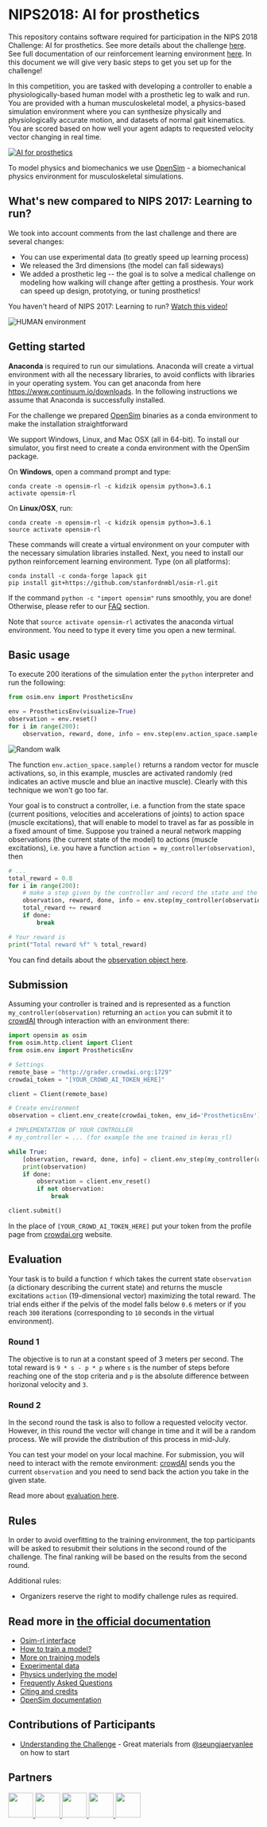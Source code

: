 # NIPS2018: AI for prosthetics

This repository contains software required for participation in the NIPS 2018 Challenge: AI for prosthetics. See more details about the challenge [here](https://www.crowdai.org/challenges/nips-2018-ai-for-prosthetics-challenge). See full documentation of our reinforcement learning environment [here](https://osim-rl.stanford.edu). In this document we will give very basic steps to get you set up for the challenge!

In this competition, you are tasked with developing a controller to enable a physiologically-based human model with a prosthetic leg to walk and run. You are provided with a human musculoskeletal model, a physics-based simulation environment where you can synthesize physically and physiologically accurate motion, and datasets of normal gait kinematics. You are scored based on how well your agent adapts to requested velocity vector changing in real time.

[![AI for prosthetics](https://s3-eu-west-1.amazonaws.com/kidzinski/nips-challenge/images/ai-prosthetics.jpg)](https://github.com/stanfordnmbl/osim-rl)

To model physics and biomechanics we use [OpenSim](https://github.com/opensim-org/opensim-core) - a biomechanical physics environment for musculoskeletal simulations.

## What's new compared to NIPS 2017: Learning to run?

We took into account comments from the last challenge and there are several changes:

* You can use experimental data (to greatly speed up learning process)
* We released the 3rd dimensions (the model can fall sideways)
* We added a prosthetic leg -- the goal is to solve a medical challenge on modeling how walking will change after getting a prosthesis. Your work can speed up design, prototying, or tuning prosthetics!

You haven't heard of NIPS 2017: Learning to run? [Watch this video!](https://www.youtube.com/watch?v=rhNxt0VccsE)

![HUMAN environment](https://s3.amazonaws.com/osim-rl/videos/running.gif)

## Getting started

**Anaconda** is required to run our simulations. Anaconda will create a virtual environment with all the necessary libraries, to avoid conflicts with libraries in your operating system. You can get anaconda from here https://www.continuum.io/downloads. In the following instructions we assume that Anaconda is successfully installed.

For the challenge we prepared [OpenSim](http://opensim.stanford.edu/) binaries as a conda environment to make the installation straightforward

We support Windows, Linux, and Mac OSX (all in 64-bit). To install our simulator, you first need to create a conda environment with the OpenSim package.

On **Windows**, open a command prompt and type:

    conda create -n opensim-rl -c kidzik opensim python=3.6.1
    activate opensim-rl

On **Linux/OSX**, run:

    conda create -n opensim-rl -c kidzik opensim python=3.6.1
    source activate opensim-rl

These commands will create a virtual environment on your computer with the necessary simulation libraries installed. Next, you need to install our python reinforcement learning environment. Type (on all platforms):

    conda install -c conda-forge lapack git
    pip install git+https://github.com/stanfordnmbl/osim-rl.git

If the command `python -c "import opensim"` runs smoothly, you are done! Otherwise, please refer to our [FAQ](http://osim-rl.stanford.edu/docs/faq/) section.

Note that `source activate opensim-rl` activates the anaconda virtual environment. You need to type it every time you open a new terminal.

## Basic usage

To execute 200 iterations of the simulation enter the `python` interpreter and run the following:
```python
from osim.env import ProstheticsEnv

env = ProstheticsEnv(visualize=True)
observation = env.reset()
for i in range(200):
    observation, reward, done, info = env.step(env.action_space.sample())
```
![Random walk](https://raw.githubusercontent.com/stanfordnmbl/osim-rl/1679344e509e29bdcc2ee368ddf83e868d93bf61/demo/random.gif)

The function `env.action_space.sample()` returns a random vector for muscle activations, so, in this example, muscles are activated randomly (red indicates an active muscle and blue an inactive muscle).  Clearly with this technique we won't go too far.

Your goal is to construct a controller, i.e. a function from the state space (current positions, velocities and accelerations of joints) to action space (muscle excitations), that will enable to model to travel as far as possible in a fixed amount of time. Suppose you trained a neural network mapping observations (the current state of the model) to actions (muscle excitations), i.e. you have a function `action = my_controller(observation)`, then
```python
# ...
total_reward = 0.0
for i in range(200):
    # make a step given by the controller and record the state and the reward
    observation, reward, done, info = env.step(my_controller(observation))
    total_reward += reward
    if done:
        break

# Your reward is
print("Total reward %f" % total_reward)
```

You can find details about the [observation object here](http://osim-rl.stanford.edu/docs/nips2018/observation/).

## Submission

Assuming your controller is trained and is represented as a function `my_controller(observation)` returning an `action` you can submit it to [crowdAI](https://www.crowdai.org/challenges/nips-2018-ai-for-prosthetics-challenge) through interaction with an environment there:

```python
import opensim as osim
from osim.http.client import Client
from osim.env import ProstheticsEnv

# Settings
remote_base = "http://grader.crowdai.org:1729"
crowdai_token = "[YOUR_CROWD_AI_TOKEN_HERE]"

client = Client(remote_base)

# Create environment
observation = client.env_create(crowdai_token, env_id='ProstheticsEnv')

# IMPLEMENTATION OF YOUR CONTROLLER
# my_controller = ... (for example the one trained in keras_rl)

while True:
    [observation, reward, done, info] = client.env_step(my_controller(observation), True)
    print(observation)
    if done:
        observation = client.env_reset()
        if not observation:
            break

client.submit()
```

In the place of `[YOUR_CROWD_AI_TOKEN_HERE]` put your token from the profile page from [crowdai.org](http://crowdai.org/) website.

## Evaluation

Your task is to build a function `f` which takes the current state `observation` (a dictionary describing the current state) and returns the muscle excitations `action` (19-dimensional vector) maximizing the total reward. The trial ends either if the pelvis of the model falls below `0.6` meters or if you reach `300` iterations (corresponding to `10` seconds in the virtual environment). 

### Round 1
The objective is to run at a constant speed of 3 meters per second. The total reward is `9 * s - p * p` where `s` is the number of steps before reaching one of the stop criteria and `p` is the absolute difference between horizonal velocity and `3`.
 
### Round 2
In the second round the task is also to follow a requested velocity vector. However, in this round the vector will change in time and it will be a random process. We will provide the distribution of this process in mid-July.

You can test your model on your local machine. For submission, you will need to interact with the remote environment: [crowdAI](https://www.crowdai.org/challenges/nips-2018-ai-for-prosthetics-challenge) sends you the current `observation` and you need to send back the action you take in the given state. 

Read more about [evaluation here](http://osim-rl.stanford.edu/docs/nips2018/evaluation/).

## Rules

In order to avoid overfitting to the training environment, the top participants will be asked to resubmit their solutions in the second round of the challenge. The final ranking will be based on the results from the second round.

Additional rules:

* Organizers reserve the right to modify challenge rules as required.

## Read more in [the official documentation](http://osim-rl.stanford.edu/)

* [Osim-rl interface](http://osim-rl.stanford.edu/docs/nips2018/interface/)
* [How to train a model?](http://osim-rl.stanford.edu/docs/training/)
* [More on training models](http://osim-rl.stanford.edu/docs/resources/)
* [Experimental data](http://osim-rl.stanford.edu/docs/nips2018/experimental/)
* [Physics underlying the model](http://osim-rl.stanford.edu/docs/nips2017/physics/)
* [Frequently Asked Questions](http://osim-rl.stanford.edu/docs/faq/)
* [Citing and credits](http://osim-rl.stanford.edu/docs/credits/)
* [OpenSim documentation](http://opensim.stanford.edu/)

## Contributions of Participants

* [Understanding the Challenge](https://www.endtoend.ai/blog/ai-for-prosthetics-1) - Great materials from [@seungjaeryanlee](https://github.com/seungjaeryanlee/) on how to start

## Partners

<div class="markdown-wrap">
            <a target="_blank" href="https://cloud.google.com/">
              <img class="img-logo" height="50" src="https://dnczkxd1gcfu5.cloudfront.net/images/challenge_partners/image_file/27/google-cloud-logo.png">
</a>            <a target="_blank" href="http://deepmind.com/">
              <img class="img-logo" height="50" src="https://dnczkxd1gcfu5.cloudfront.net/images/challenge_partners/image_file/28/Deep-Mind-Health-WTT-10.05.15.jpg">
</a>            <a target="_blank" href="http://nvidia.com/">
              <img class="img-logo" height="50" src="https://dnczkxd1gcfu5.cloudfront.net/images/challenge_partners/image_file/29/nvidia.png">
</a>            <a target="_blank" href="http://opensim.stanford.edu/about/">
              <img class="img-logo" height="50" src="https://dnczkxd1gcfu5.cloudfront.net/images/challenge_partners/image_file/36/ncsrr.png">
</a>            <a target="_blank" href="https://www.tri.global/">
              <img class="img-logo" height="50" src="https://dnczkxd1gcfu5.cloudfront.net/images/challenge_partners/image_file/37/tri1.png">
</a>        </div>
